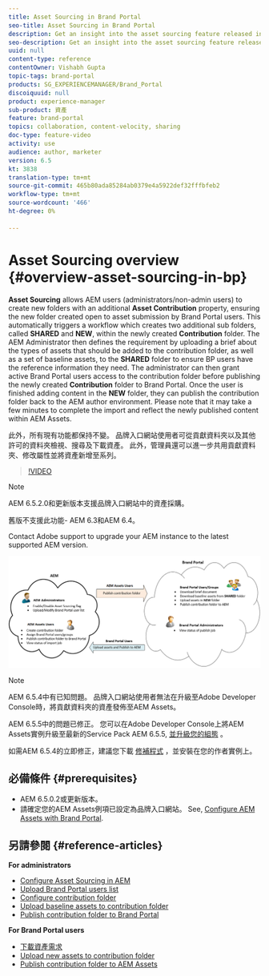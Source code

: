 ```yaml
---
title: Asset Sourcing in Brand Portal
seo-title: Asset Sourcing in Brand Portal
description: Get an insight into the asset sourcing feature released in the Adobe Experience Manager Assets Brand Portal.
seo-description: Get an insight into the asset sourcing feature released in the Adobe Experience Manager Assets Brand Portal.
uuid: null
content-type: reference
contentOwner: Vishabh Gupta
topic-tags: brand-portal
products: SG_EXPERIENCEMANAGER/Brand_Portal
discoiquuid: null
product: experience-manager
sub-product: 資產
feature: brand-portal
topics: collaboration, content-velocity, sharing
doc-type: feature-video
activity: use
audience: author, marketer
version: 6.5
kt: 3838
translation-type: tm+mt
source-git-commit: 465b80ada85284ab0379e4a5922def32fffbfeb2
workflow-type: tm+mt
source-wordcount: '466'
ht-degree: 0%

---
```



# Asset Sourcing overview {#overview-asset-sourcing-in-bp}

**Asset Sourcing** allows AEM users (administrators/non-admin users) to create new folders with an additional **Asset Contribution** property, ensuring the new folder created open to asset submission by Brand Portal users. This automatically triggers a workflow which creates two additional sub folders, called **SHARED** and **NEW**, within the newly created **Contribution** folder. The AEM Administrator then defines the requirement by uploading a brief about the types of assets that should be added to the contribution folder, as well as a set of baseline assets, to the **SHARED** folder to ensure BP users have the reference information they need. The administrator can then grant active Brand Portal users access to the contribution folder before publishing the newly created **Contribution** folder to Brand Portal. Once the user is finished adding content in the **NEW** folder, they can publish the contribution folder back to the AEM author environment. Please note that it may take a few minutes to complete the import and reflect the newly published content within AEM Assets.

此外，所有現有功能都保持不變。 品牌入口網站使用者可從貢獻資料夾以及其他許可的資料夾檢視、搜尋及下載資產。 此外，管理員還可以進一步共用貢獻資料夾、修改屬性並將資產新增至系列。

>[!VIDEO](https://video.tv.adobe.com/v/29365/?quality=12)

>[!NOTE]
>
>AEM 6.5.2.0和更新版本支援品牌入口網站中的資產採購。
>
>舊版不支援此功能- AEM 6.3和AEM 6.4。
>
>Contact Adobe support to upgrade your AEM instance to the latest supported AEM version.


![Brand Portal Asset Sourcing](assets/asset-sourcing.png)


>[!NOTE]
>
>AEM 6.5.4中有已知問題。 品牌入口網站使用者無法在升級至Adobe Developer Console時，將貢獻資料夾的資產發佈至AEM Assets。
>
>AEM 6.5.5中的問題已修正。 您可以在Adobe Developer Console上將AEM Assets實例升級至最新的Service Pack AEM 6.5.5, [並升級您的組態](https://docs.adobe.com/content/help/en/experience-manager-65/assets/brandportal/configure-aem-assets-with-brand-portal.html#upgrade-integration-65) 。
>
>如需AEM 6.5.4的立即修正，建議您下載 [修補程式](https://www.adobeaemcloud.com/content/marketplace/marketplaceProxy.html?packagePath=/content/companies/public/adobe/packages/cq650/hotfix/cq-6.5.0-hotfix-33041) ，並安裝在您的作者實例上。


## 必備條件 {#prerequisites}

* AEM 6.5.0.2或更新版本。
* 請確定您的AEM Assets例項已設定為品牌入口網站。 See, [Configure AEM Assets with Brand Portal](../using/configure-aem-assets-with-brand-portal.md).

## 另請參閱 {#reference-articles}

**For administrators**

* [Configure Asset Sourcing in AEM](brand-portal-configure-asset-sourcing.md)
* [Upload Brand Portal users list](brand-portal-configure-asset-sourcing.md)
* [Configure contribution folder](brand-portal-contribution-folder.md)
* [Upload baseline assets to contribution folder](brand-portal-upload-baseline-assets.md)
* [Publish contribution folder to Brand Portal](brand-portal-publish-contribution-folder-to-brand-portal.md)

**For Brand Portal users**

* [下載資產需求](brand-portal-download-asset-requirements.md)
* [Upload new assets to contribution folder](brand-portal-upload-assets-to-contribution-folder.md)
* [Publish contribution folder to AEM Assets](brand-portal-publish-contribution-folder-to-aem-assets.md)
